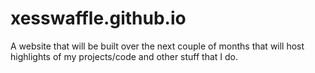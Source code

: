 # xesswaffle.github.io

A website that will be built over the next couple of months that will host highlights of my projects/code and other stuff that I do.
